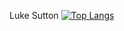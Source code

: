 Luke Sutton
[![Top Langs](https://github-readme-stats-git-masterrstaa-rickstaa.vercel.app/api/top-langs/?username=LukeSutton0&show_icons=true&theme=radical&layout=compact)](https://github.com/anuraghazra/github-readme-stats)



